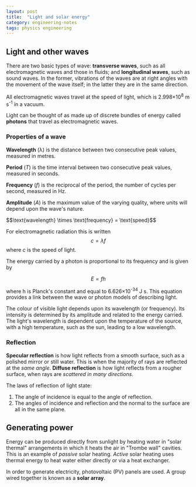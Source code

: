 ```yaml
---
layout: post
title:  "Light and solar energy"
category: engineering-notes
tags: physics engineering
---
```


## Light and other waves

There are two basic types of wave: **transverse waves**, such as all
electromagnetic waves and those in fluids; and **longitudinal waves**,
such as sound waves. In the former, vibrations of the waves are at
right angles with the movement of the wave itself; in the latter they
are in the same direction.

All electromagnetic waves travel at the speed of light, which is
2.998×10<sup>8</sup> m s<sup>-1</sup> in a vacuum.

Light can be thought of as made up of discrete bundles of energy
called **photons** that travel as electromagnetic waves.

### Properties of a wave

**Wavelength** (λ) is the distance between two consecutive peak
values, measured in metres.

**Period** (_T_) is the time interval between two consecutive peak
values, measured in seconds.

**Frequency** (_f_) is the reciprocal of the period, the number of
cycles per second, measured in Hz.

**Amplitude** (_A_) is the maximum value of the varying quality, where
units will depend upon the wave's nature.

<div class="important-note">
$$\text{wavelength} \times \text{frequency} = \text{speed}$$

For electromagnetic radiation this is written $$c = \lambda f$$ where
_c_ is the speed of light.

The energy carried by a photon is proportional to its frequency and is given by

$$E = fh$$

where h is Planck's constant and equal to 6.626×10<sup>-34</sup> J
s. This equation provides a link between the wave or photon models of
describing light.  </div>

The colour of visible light depends upon its wavelength (or
frequency). Its intensity is determined by its amplitude and related
to the energy carried. The light's wavelength is dependent upon the
temperature of the source, with a high temperature, such as the sun,
leading to a low wavelength.

### Reflection

**Specular reflection** is how light reflects from a smooth surface,
such as a polished mirror or still water. This is when the majority of
rays are reflected at the _same angle_. **Diffuse reflection** is how
light reflects from a rougher surface, when rays are _scattered in
many directions_.

<div class="important-note">
The laws of reflection of light state:
<ol>
<li>The angle of incidence is equal to the angle of reflection.</li>
<li>The angles of incidence and reflection and the normal to the surface
are all in the same plane.</li>
</ol>
</div>

## Generating power

Energy can be produced directly from sunlight by heating water in
"solar thermal" arrangements in which it heats the air in "Trombe
wall" cavities. This is an example of _passive_ solar
heating. _Active_ solar heating uses thermal energy to heat water
either directly or via a heat exchanger.

In order to generate electricity, photovoltaic (PV) panels are used. A
group wired together is known as a **solar array**.